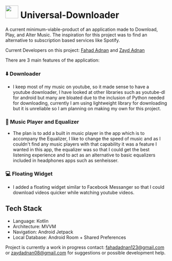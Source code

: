 #  <img height=40 src="https://user-images.githubusercontent.com/45888399/132067105-dbacdb39-f08f-4265-bbd2-451e724f7e0a.png"> Universal-Downloader
A current minimum-viable-product of an application made to Download, Play, and Alter Music. 
The inspiration for this project was to find an alternative to subscription based services like Spotify.

Current Developers on this project: [Fahad Adnan](https://github.com/FahadAdnan) and [Zayd Adnan](https://github.com/zaydadnan08)

There are 3 main features of the application: 
### ⬇️ Downloader 
- I keep most of my music on youtube, so it made sense to have a youtube downloader, I have looked at other libraries such as youtube-dl for android but many are bloated due to the inclusion of Python needed for downloading, currently I am using lightweight library for downloading but it is unreliable so I am planning on making my own for this project.
### 🎵 Music Player and Equalizer 
- The plan is to add a built in music player in the app which is to accompany the Equalizer, I like to change the speed of music and as I couldn't find any music players with that capability it was a feature I wanted in this app, the equalizer was so that I could get the best listening experience and to act as an alternative to basic equalizers included in headphones apps such as senheisser. 
### 💻 Floating Widget 
- I added a floating widget similar to Facebook Messanger so that I could download videos quicker while watching youtube videos. 

## Tech Stack
- Language: Kotlin
- Architecture: MVVM
- Navigation: Android Jetpack
- Local Database: Android Room + Shared Preferences

Project is currently a work in progress contact: fahadadnan123@gmail.com or zaydadnan08@gmail.com for suggestions or possible development help. 
